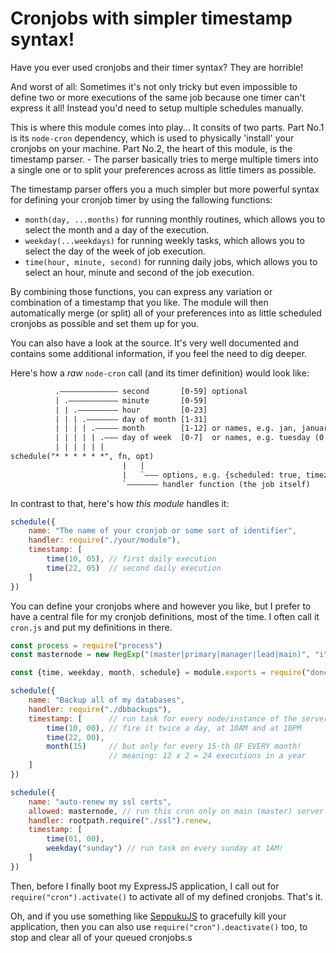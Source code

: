 # Cronjobs with simpler timestamp syntax!

Have you ever used cronjobs and their timer syntax? They are horrible!

And worst of all: Sometimes it's not only tricky but even impossible to define two or more executions of the same job because one timer can't express it all! Instead you'd need to setup multiple schedules manually.

This is where this module comes into play... It consits of two parts. Part No.1 is its `node-cron` dependency, which is used to physically 'install' your cronjobs on your machine. Part No.2, the heart of this module, is the timestamp parser. - The parser basically tries to merge multiple timers into a single one or to split your preferences across as little timers as possible.

The timestamp parser offers you a much simpler but more powerful syntax for defining your cronjob timer by using the fallowing functions:

- `month(day, ...months)` for running monthly routines, which allows you to select the month and a day of the execution.
- `weekday(...weekdays)` for running weekly tasks, which allows you to select the day of the week of job execution.
- `time(hour, minute, second)` for running daily jobs, which allows you to select an hour, minute and second of the job execution.

By combining those functions, you can express any variation or combination of a timestamp that you like. The module will then automatically merge (or split) all of your preferences into as little scheduled cronjobs as possible and set them up for you.

You can also have a look at the source. It's very well documented and contains some additional information, if you feel the need to dig deeper.

Here's how a *raw* `node-cron` call (and its timer definition) would look like:

```txt
          .––––––––––––– second       [0-59] optional
          | .––––––––––– minute       [0-59]
          | | .––––––––– hour         [0-23]
          | | | .––––––– day of month [1-31]
          | | | | .––––– month        [1-12] or names, e.g. jan, january
          | | | | | .––– day of week  [0-7]  or names, e.g. tuesday (0|7 is sunday)
          | | | | | |
schedule("* * * * * *", fn, opt)
                         |   |
                         |   `––– options, e.g. {scheduled: true, timezone: "Europe/Berlin"}
                         `––––––– handler function (the job itself)
```

In contrast to that, here's how *this module* handles it:

```js
schedule({
    name: "The name of your cronjob or some sort of identifier",
    handler: require("./your/module"),
    timestamp: [
        time(10, 05), // first daily execution
        time(22, 05)  // second daily execution
    ]
})
```

You can define your cronjobs where and however you like, but I prefer to have a central file for my cronjob definitions, most of the time. I often call it `cron.js` and put my definitions in there.

```js
const process = require("process")
const masternode = new RegExp("(master|primary|manager|lead|main)", "i").test(process.env.name)

const {time, weekday, month, schedule} = module.exports = require("doncron") // NOTE the `module.exports` here!

schedule({
    name: "Backup all of my databases",
    handler: require("./dbbackups"),
    timestamp: [      // run task for every node/instance of the server (if there are more than one)
        time(10, 00), // fire it twice a day, at 10AM and at 10PM
        time(22, 00),
        month(15)     // but only for every 15-th OF EVERY month!
                      // meaning: 12 x 2 = 24 executions in a year
    ]
})

schedule({
    name: "auto-renew my ssl certs",
    allowed: masternode, // run this cron only on main (master) server node!
    handler: rootpath.require("./ssl").renew,
    timestamp: [
        time(01, 00),
        weekday("sunday") // run task on every sunday at 1AM!
    ]
})
```

Then, before I finally boot my ExpressJS application, I call out for `require("cron").activate()` to activate all of my defined cronjobs. That's it.

Oh, and if you use something like [SeppukuJS](https://www.npmjs.com/package/seppukujs) to gracefully kill your application, then you can also use `require("cron").deactivate()` too, to stop and clear all of your queued cronjobs.s


